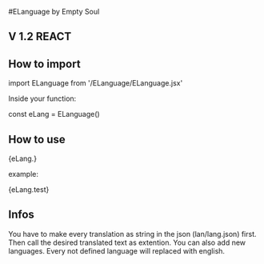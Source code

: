 #ELanguage by Empty Soul
## V 1.2 REACT

## How to import
import ELanguage from '<UR PATH>/ELanguage/ELanguage.jsx'

Inside your function:

const eLang = ELanguage()

## How to use

<p className="this_is_a_translated_text">{eLang.<UR DEFINET PROP IN JSON>}</p>

example:
<p className="this_is_a_translated_text">{eLang.test}</p>

## Infos
You have to make every translation as string in the json (lan/lang.json) first.
Then call the desired translated text as extention.
You can also add new languages.
Every not defined language will replaced with english.
